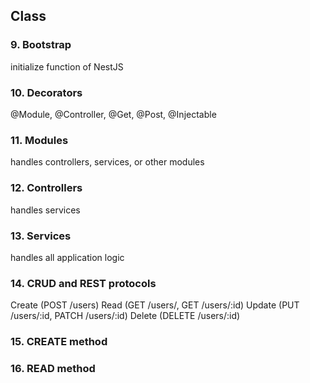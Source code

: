 ## Class

### 9. Bootstrap

initialize function of NestJS

### 10. Decorators

@Module, @Controller, @Get, @Post, @Injectable

### 11. Modules

handles controllers, services, or other modules

### 12. Controllers

handles services

### 13. Services

handles all application logic

### 14. CRUD and REST protocols

Create (POST /users)
Read (GET /users/, GET /users/:id)
Update (PUT /users/:id, PATCH /users/:id)
Delete (DELETE /users/:id)

### 15. CREATE method

### 16. READ method
